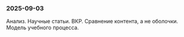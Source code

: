 ### 2025-09-03

Анализ. Научные статьи. ВКР. Сравнение контента, а не оболочки. Модель учебного процесса.
